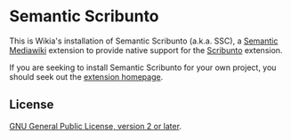 # Semantic Scribunto

This is Wikia's installation of Semantic Scribunto (a.k.a. SSC), a [Semantic Mediawiki][smw] extension to provide native support for the
[Scribunto][scri] extension.

If you are seeking to install Semantic Scribunto for your own project, you should seek out the [extension homepage][upstream].

## License

[GNU General Public License, version 2 or later][gpl-licence].

[smw]: https://github.com/SemanticMediaWiki/SemanticMediaWiki
[gpl-licence]: https://www.gnu.org/copyleft/gpl.html
[scri]: https://www.mediawiki.org/wiki/Extension:Scribunto
[upstream]: https://github.com/SemanticMediaWiki/SemanticScribunto